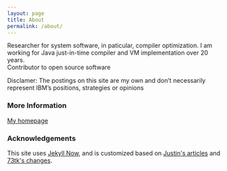 ```yaml
---
layout: page
title: About
permalink: /about/
---
```


Researcher for system software, in paticular, compiler optimization. I am working for Java just-in-time compiler and VM implementation over 20 years.   
Contributor to open source software


Disclamer:
The postings on this site are my own and don’t necessarily represent IBM’s positions, strategies or opinions

### More Information

[My homepage](http://ibm.co/kiszk)



### Acknowledgements

This site uses [Jekyll Now](http://www.jekyllnow.com/), and is customized based on [Justin's articles](http://digitaldrummerj.me/blog/archive/categoryview/#jekyll) and [73tk's changes](https://73tk.github.io/jekyllnow/).